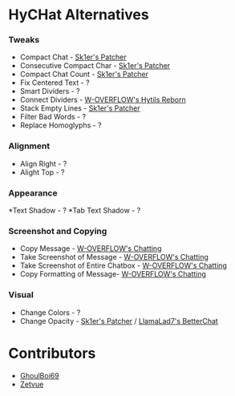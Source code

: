 # HyCHat Alternatives

### Tweaks

* Compact Chat - [Sk1er's Patcher](https://sk1er.club/mods/patcher)
* Consecutive Compact Char - [Sk1er's Patcher](https://sk1er.club/mods/patcher)
* Compact Chat Count - [Sk1er's Patcher](https://sk1er.club/mods/patcher)
* Fix Centered Text - ?
* Smart Dividers - ?
* Connect Dividers - [W-OVERFLOW's Hytils Reborn](https://github.com/W-OVERFLOW/Hytils-Reborn)
* Stack Empty Lines - [Sk1er's Patcher](https://sk1er.club/mods/patcher)
* Filter Bad Words - ?
* Replace Homoglyphs - ?

### Alignment

* Align Right - ?
* Alight Top - ?

### Appearance

*Text Shadow - ?
*Tab Text Shadow - ?

### Screenshot and Copying

* Copy Message - [W-OVERFLOW's Chatting](https://github.com/W-OVERFLOW/Chatting)
* Take Screenshot of Message - [W-OVERFLOW's Chatting](https://github.com/W-OVERFLOW/Chatting)
* Take Screenshot of Entire Chatbox - [W-OVERFLOW's Chatting](https://github.com/W-OVERFLOW/Chatting)
* Copy Formatting of Message- [W-OVERFLOW's Chatting](https://github.com/W-OVERFLOW/Chatting)

### Visual

* Change Colors - ?
* Change Opacity - [Sk1er's Patcher](https://sk1er.club/mods/patcher) / [LlamaLad7's BetterChat](https://www.curseforge.com/minecraft/mc-mods/better-chat/files/all?filter-game-version=2020709689%3A5806)

# Contributors

* [GhoulBoi69](https://github.com/GhoulBoii)
* [Zetvue](https://zetvue.carrd.co)
